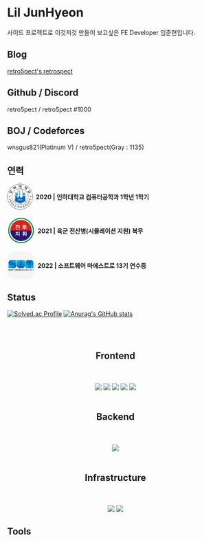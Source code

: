 # Lil JunHyeon
사이드 프로젝트로 이것저것 만들어 보고싶은 FE Developer 임준현입니다.
## Blog
[retro5pect's retrospect](https://retro5pect.tistory.com/)
## Github / Discord
retro5pect / retro5pect #1000
## BOJ / Codeforces
wnsgus821(Platinum V) / retro5pect(Gray : 1135)

## 연력
<span style="
    display: flex;
    align-items: center;"><img src="./images/inha-univ.png" width="60" height="60" style="border-radius:50%; vertical-align:middle" /> <span style="font-weight:bold">&nbsp;&nbsp;2020 | 인하대학교 컴퓨터공학과 1학년 1학기 </span>
</span>
<br>
<span style="
    display: flex;
    align-items: center;">
<img src="./images/bctp.png" width="64" height="64" /><span style="font-weight:bold">&nbsp;&nbsp;2021 | 육군 전산병(시뮬레이션 지원) 복무</span>
</span>
<br>
<span style="
    display: flex;
    align-items: center;">
<img src="./images/swm.jpeg" width="64" height="64" style="border-radius:30%" /><span style="font-weight:bold">&nbsp;&nbsp;2022 | 소프트웨어 마에스트로 13기 연수중</span>
</span>

## Status
[![Solved.ac Profile](http://mazassumnida.wtf/api/v2/generate_badge?boj=wnsgus821)](https://solved.ac/wnsgus821/) [![Anurag's GitHub stats](https://github-readme-stats.vercel.app/api?username=retro5pect)](https://github.com/anuraghazra/github-readme-stats)



<div align=center> 
  <br><br>
  <h2> Frontend </h2>
  <br><br>
  <img src="https://img.shields.io/badge/react-61DAFB?style=for-the-badge&logo=react&logoColor=black"> 
  <img src="https://img.shields.io/badge/Chakra UI-319795?style=for-the-badge&logo=Chakra UI&logoColor=white"> 
  <img src="https://img.shields.io/badge/HTML-E34F26?style=for-the-badge&logo=HTML5&logoColor=white"> 
  <img src="https://img.shields.io/badge/CSS-1572B6?style=for-the-badge&logo=CSS3&logoColor=white"> 
  <img src="https://img.shields.io/badge/javascript-F7DF1E?style=for-the-badge&logo=javascript&logoColor=black"> 
<!--   <img src="https://img.shields.io/badge/typescript-3178C6?style=for-the-badge&logo=typescript&logoColor=white">  -->
<!--   <img src="https://img.shields.io/badge/jQuery-0769AD?style=for-the-badge&logo=jQuery&logoColor=black">  -->
<!--   <img src="https://img.shields.io/badge/Bootstrap-7952B3?style=for-the-badge&logo=bootstrap&logoColor=white"> -->
  <br><br>
  <h2> Backend </h2>
  <br><br>
  <img src="https://img.shields.io/badge/mongoDB-47A248?style=for-the-badge&logo=mongoDB&logoColor=white"> 
  <br><br>
  <h2>Infrastructure</h2>
  <br><br>
  <img src="https://img.shields.io/badge/linux-FCC624?style=for-the-badge&logo=linux&logoColor=black"> 
  <img src="https://img.shields.io/badge/amazonaws-232F3E?style=for-the-badge&logo=amazonaws&logoColor=white"> 
<!--   <img src="https://img.shields.io/badge/jenkins-D24939?style=for-the-badge&logo=jenkins&logoColor=white">  -->
</div>


## Tools
<!---
retro5pect/retro5pect is a ✨ special ✨ repository because its `README.md` (this file) appears on your GitHub profile.
You can click the Preview link to take a look at your changes.
--->
